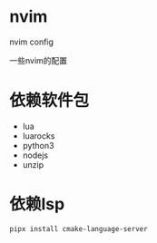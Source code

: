 # nvim

nvim config

一些nvim的配置

# 依赖软件包

- lua
- luarocks
- python3
- nodejs
- unzip

# 依赖lsp

```bash
pipx install cmake-language-server
```

